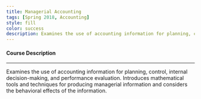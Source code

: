 ```yaml
---
title: Managerial Accounting
tags: [Spring 2018, Accounting]
style: fill
color: success
description: Examines the use of accounting information for planning, control, internal decision-making, and performance evaluation. Introduces mathematical tools and techniques for producing managerial information and considers the behavioral effects of the information.
---
```


#### Course Description

---

Examines the use of accounting information for planning, control, internal decision-making, and performance evaluation. Introduces mathematical tools and techniques for producing managerial information and considers the behavioral effects of the information.